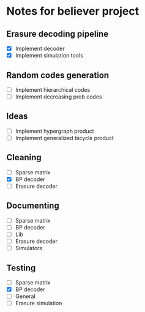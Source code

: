 # Notes for believer project

## Erasure decoding pipeline
- [x] Implement decoder
- [x] Implement simulation tools

## Random codes generation
- [ ] Implement hierarchical codes
- [ ] Implement decreasing prob codes

## Ideas
- [ ] Implement hypergraph product
- [ ] Implement generalized bicycle product

## Cleaning
- [ ] Sparse matrix
- [x] BP decoder
- [ ] Erasure decoder

## Documenting
- [ ] Sparse matrix
- [ ] BP decoder
- [ ] Lib
- [ ] Erasure decoder
- [ ] Simulators

## Testing
- [ ] Sparse matrix
- [x] BP decoder
- [ ] General
- [ ] Erasure simulation